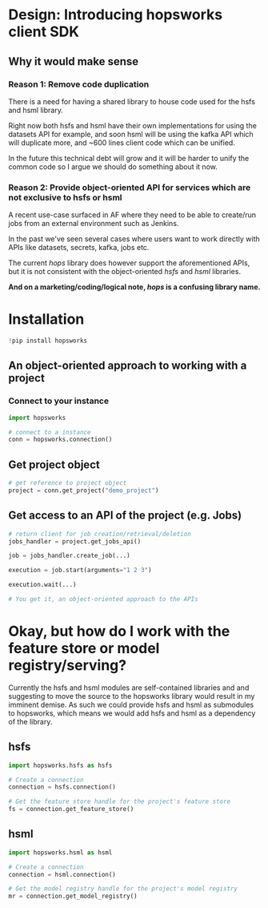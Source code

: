 # Design: Introducing hopsworks client SDK

## Why it would make sense

### Reason 1: Remove code duplication

There is a need for having a shared library to house code used for the hsfs and hsml library. 

Right now both hsfs and hsml have their own implementations for using the datasets API for example, and soon hsml will be using the kafka API which will duplicate more, and ~600 lines client code which can be unified.

In the future this technical debt will grow and it will be harder to unify the common code so I argue we should do something about it now.

### Reason 2: Provide object-oriented API for services which are not exclusive to hsfs or hsml

A recent use-case surfaced in AF where they need to be able to create/run jobs from an external environment such as Jenkins.

In the past we've seen several cases where users want to work directly with APIs like datasets, secrets, kafka, jobs etc.

The current *hops* library does however support the aforementioned APIs, but it is not consistent with the object-oriented *hsfs* and *hsml* libraries.

**And on a marketing/coding/logical note, *hops* is a confusing library name.**

# Installation


```python
!pip install hopsworks
```

## An object-oriented approach to working with a project

### Connect to your instance


```python
import hopsworks

# connect to a instance
conn = hopsworks.connection()
```

## Get project object


```python
# get reference to project object
project = conn.get_project("demo_project")
```

## Get access to an API of the project (e.g. Jobs)


```python
# return client for job creation/retrieval/deletion
jobs_handler = project.get_jobs_api()

job = jobs_handler.create_job(...)

execution = job.start(arguments="1 2 3")

execution.wait(...)

# You get it, an object-oriented approach to the APIs
```

# Okay, but how do I work with the feature store or model registry/serving?

Currently the hsfs and hsml modules are self-contained libraries and and suggesting to move the source to the hopsworks library would result in my imminent demise. As such we could provide hsfs and hsml as submodules to hopsworks, which means we would add hsfs and hsml as a dependency of the library.

## hsfs


```python
import hopsworks.hsfs as hsfs

# Create a connection
connection = hsfs.connection()

# Get the feature store handle for the project's feature store
fs = connection.get_feature_store()
```

## hsml


```python
import hopsworks.hsml as hsml

# Create a connection
connection = hsml.connection()

# Get the model registry handle for the project's model registry
mr = connection.get_model_registry()
```
